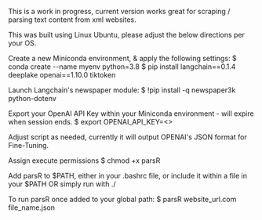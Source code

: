 This is a work in progress, current version works great for scraping / parsing text content from xml websites.

This was built using Linux Ubuntu, please adjust the below directions per your OS.

Create a new Miniconda environment, & apply the following settings:
$ conda create --name myenv python=3.8
$ pip install langchain==0.1.4 deeplake openai==1.10.0 tiktoken

Launch Langchain's newspaper module:
$ !pip install -q newspaper3k python-dotenv

Export your OpenAI API Key within your Miniconda environment - will expire when session ends.
$ export OPENAI_API_KEY=<>

Adjust script as needed, currently it will output OPENAI's JSON format for Fine-Tuning.

Assign execute permissions
$ chmod +x parsR

Add parsR to $PATH, either in your .bashrc file, or include it within a file in your $PATH
OR 
simply run with ./

To run parsR once added to your global path:
$ parsR website_url.com file_name.json



